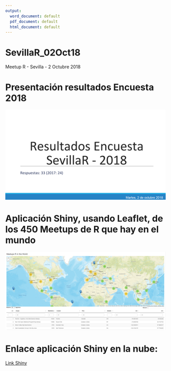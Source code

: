 ```yaml
---
output:
  word_document: default
  pdf_document: default
  html_document: default
---
```

# SevillaR_02Oct18
Meetup R - Sevilla - 2 Octubre 2018

# Presentación resultados Encuesta 2018

![Resultados Encuesta SevillaR - 2018](/figures/ResultadosEncuestaSevillaR2018.PNG)

# Aplicación Shiny, usando Leaflet, de los 450 Meetups de R que hay en el mundo

![Shiny Meetup R in the World](/figures/ShinyMeetupRWorld.PNG)

# Enlace aplicación Shiny en la nube:
[Link Shiny](https://amezet.shinyapps.io/Meetups_R_World/)
